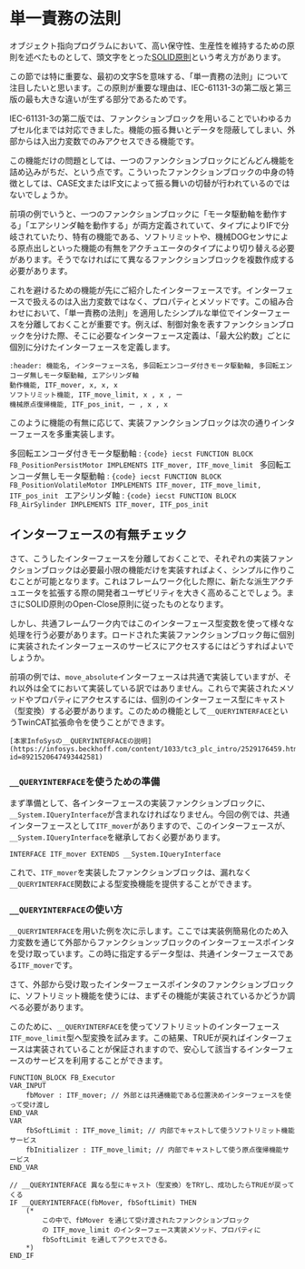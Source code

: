 # 単一責務の法則

オブジェクト指向プログラムにおいて、高い保守性、生産性を維持するための原則を述べたものとして、頭文字をとった[SOLID原則](https://ja.wikipedia.org/wiki/SOLID)という考え方があります。

この節では特に重要な、最初の文字Sを意味する、「単一責務の法則」について注目したいと思います。この原則が重要な理由は、IEC-61131-3の第二版と第三版の最も大きな違いが生ずる部分であるためです。

IEC-61131-3の第二版では、ファンクションブロックを用いることでいわゆるカプセル化までは対応できました。機能の振る舞いとデータを隠蔽してしまい、外部からは入出力変数でのみアクセスできる機能です。

この機能だけの問題としては、一つのファンクションブロックにどんどん機能を詰め込みがちだ、という点です。こういったファンクションブロックの中身の特徴としては、CASE文またはIF文によって振る舞いの切替が行われているのではないでしょうか。

前項の例でいうと、一つのファンクションブロックに「モータ駆動軸を動作する」「エアシリンダ軸を動作する」が両方定義されていて、タイプによりIFで分岐されていたり、特有の機能である、ソフトリミットや、機械DOGセンサによる原点出しといった機能の有無をアクチュエータのタイプにより切り替える必要があります。そうでなければにて異なるファンクションブロックを複数作成する必要があります。

これを避けるための機能が先にご紹介したインターフェースです。インターフェースで扱えるのは入出力変数ではなく、プロパティとメソッドです。この組み合わせにおいて、「単一責務の法則」を適用したシンプルな単位でインターフェースを分離しておくことが重要です。例えば、制御対象を表すファンクションブロックを分けた際、そこに必要なインターフェース定義は、「最大公約数」ごとに個別に分けたインターフェースを定義します。

```{csv-table}
:header: 機能名, インターフェース名, 多回転エンコーダ付きモータ駆動軸, 多回転エンコーダ無しモータ駆動軸, エアシリンダ軸
動作機能, ITF_mover, x, x, x
ソフトリミット機能, ITF_move_limit, x , x , ー
機械原点復帰機能, ITF_pos_init, ー , x , x
```

このように機能の有無に応じて、実装ファンクションブロックは次の通りインターフェースを多重実装します。

多回転エンコーダ付きモータ駆動軸
    : ```{code} iecst
      FUNCTION BLOCK FB_PositionPersistMotor IMPLEMENTS ITF_mover, ITF_move_limit
      ```
多回転エンコーダ無しモータ駆動軸
    : ```{code} iecst
      FUNCTION BLOCK FB_PositionVolatileMotor IMPLEMENTS ITF_mover, ITF_move_limit, ITF_pos_init
      ```
エアシリンダ軸
    : ```{code} iecst
      FUNCTION BLOCK FB_AirSylinder IMPLEMENTS ITF_mover, ITF_pos_init
      ```

## インターフェースの有無チェック

さて、こうしたインターフェースを分離しておくことで、それぞれの実装ファンクションブロックは必要最小限の機能だけを実装すればよく、シンプルに作りこむことが可能となります。これはフレームワーク化した際に、新たな派生アクチュエータを拡張する際の開発者ユーザビリティを大きく高めることでしょう。まさにSOLID原則のOpen-Close原則に従ったものとなります。

しかし、共通フレームワーク内ではこのインターフェース型変数を使って様々な処理を行う必要があります。ロードされた実装ファンクションブロック毎に個別に実装されたインターフェースのサービスにアクセスするにはどうすればよいでしょうか。

前項の例では、`move_absolute`インターフェースは共通で実装していますが、それ以外は全てにおいて実装している訳ではありません。これらで実装されたメソッドやプロパティにアクセスするには、個別のインターフェース型にキャスト（型変換）する必要があります。このための機能として`__QUERYINTERFACE`というTwinCAT拡張命令を使うことができます。

```{tip}
[本家InfoSysの__QUERYINTERFACEの説明](https://infosys.beckhoff.com/content/1033/tc3_plc_intro/2529176459.html?id=8921520647493442581)
```

### `__QUERYINTERFACE`を使うための準備

まず準備として、各インターフェースの実装ファンクションブロックに、`__System.IQueryInterface`が含まれなければなりません。今回の例では、共通インターフェースとして`ITF_mover`がありますので、このインターフェースが、`__System.IQueryInterface`を継承しておく必要があります。

```{code} iecst
INTERFACE ITF_mover EXTENDS __System.IQueryInterface
```

これで、`ITF_mover`を実装したファンクションブロックは、漏れなく`__QUERYINTERFACE`関数による型変換機能を提供することができます。

### `__QUERYINTERFACE`の使い方


`__QUERYINTERFACE`を用いた例を次に示します。ここでは実装例簡易化のため入力変数を通じて外部からファンクションッブロックのインターフェースポインタを受け取っています。この時に指定するデータ型は、共通インターフェースである`ITF_mover`です。

さて、外部から受け取ったインターフェースポインタのファンクションブロックに、ソフトリミット機能を使うには、まずその機能が実装されているかどうか調べる必要があります。

このために、`__QUERYINTERFACE`を使ってソフトリミットのインターフェース`ITF_move_limit`型へ型変換を試みます。この結果、TRUEが戻ればインターフェースは実装されていることが保証されますので、安心して該当するインターフェースのサービスを利用することができます。

```{code-block} iecst
FUNCTION_BLOCK FB_Executor 
VAR_INPUT
    fbMover : ITF_mover; // 外部とは共通機能である位置決めインターフェースを使って受け渡し
END_VAR
VAR
    fbSoftLimit : ITF_move_limit; // 内部でキャストして使うソフトリミット機能サービス
    fbInitializer : ITF_move_limit; // 内部でキャストして使う原点復帰機能サービス
END_VAR

// __QUERYINTERFACE 異なる型にキャスト（型変換）をTRYし、成功したらTRUEが戻ってくる
IF __QUERYINTERFACE(fbMover, fbSoftLimit) THEN
	(*
        この中で、fbMover を通じて受け渡されたファンクションブロック
        の ITF_move_limit のインターフェース実装メソッド、プロパティに
        fbSoftLimit を通してアクセスできる。
    *)
END_IF
```


